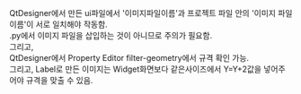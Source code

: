 QtDesigner에서 만든 ui파일에서 <pixmap>'이미지파일이름'</pixmap>과 프로젝트 파일 안의 '이미지 파일 이름'이 서로 일치해야 작동함.<br>
.py에서 이미지 파일을 삽입하는 것이 아니므로 주의가 필요함.<br>
그리고,<br>
QtDesigner에서 Property Editor filter-geometry에서 규격 확인 가능.<br>
그리고, Label로 만든 이미지는 Widget화면보다 같은사이즈에서 Y=Y+2값을 넣어주어야 규격을 맞출 수 있음. <br>
